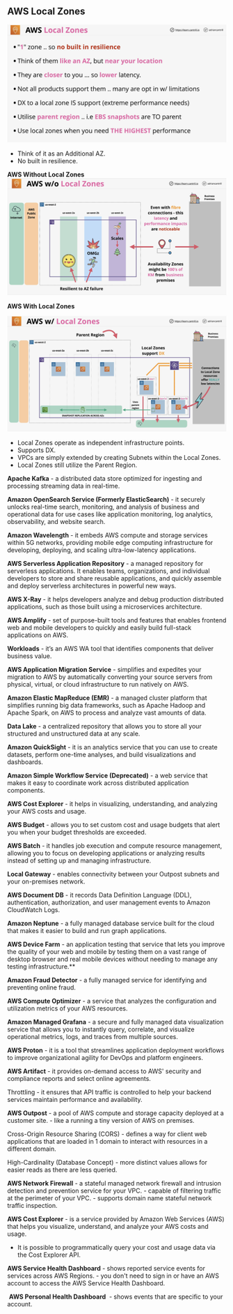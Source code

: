 ## AWS Local Zones

![Other Services & Features-08-12-2024](images/Other%20Services%20&%20Features-08-12-2024.png)

* Think of it as an Additional AZ.
* No built in resilience.

**AWS Without Local Zones**
![Other Services & Features-08-12-2024-1](images/Other%20Services%20&%20Features-08-12-2024-1.png)

**AWS With Local Zones**

![Other Services & Features-08-12-2024-2](images/Other%20Services%20&%20Features-08-12-2024-2.png)

* Local Zones operate as independent infrastructure points.
* Supports DX.
* VPCs are simply extended by creating Subnets within the Local Zones.
* Local Zones still utilize the Parent Region.

**Apache Kafka**
	\- a distributed data store optimized for ingesting and processing streaming data in real-time.

**Amazon OpenSearch Service (Formerly ElasticSearch)**
	\- it securely unlocks real-time search, monitoring, and analysis of business and operational data for use cases like application monitoring, log analytics, observability, and website search.

**Amazon Wavelength**
	\- it embeds AWS compute and storage services within 5G networks, providing mobile edge computing infrastructure for developing, deploying, and scaling ultra-low-latency applications.

**AWS Serverless Application Repository**
	\- a managed repository for serverless applications. It enables teams, organizations, and individual developers to store and share reusable applications, and quickly assemble and deploy serverless architectures in powerful new ways.

**AWS X-Ray**
	\- it helps developers analyze and debug production distributed applications, such as those built using a microservices architecture.

**AWS Amplify**
	\-  set of purpose-built tools and features that enables frontend web and mobile developers to quickly and easily build full-stack applications on AWS.

**Workloads**
	\- it’s an AWS WA tool that identifies components that deliver business value.

**AWS Application Migration Service**
	\- simplifies and expedites your migration to AWS by automatically converting your source servers from physical, virtual, or cloud infrastructure to run natively on AWS.

**Amazon Elastic MapReduce (EMR)**
	\- a managed cluster platform that simplifies running big data frameworks, such as Apache Hadoop and Apache Spark, on AWS to process and analyze vast amounts of data.

**Data Lake**
	\- a centralized repository that allows you to store all your structured and unstructured data at any scale.

**Amazon QuickSight**
	\- it is an analytics service that you can use to create datasets, perform one-time analyses, and build visualizations and dashboards.

**Amazon Simple Workflow Service (Deprecated)**
	\- a web service that makes it easy to coordinate work across distributed application components.

**AWS Cost Explorer**
	\- it helps in visualizing, understanding, and analyzing your AWS costs and usage.

**AWS Budget**
	\- allows you to set custom cost and usage budgets that alert you when your budget thresholds are exceeded.

**AWS Batch**
	\- it handles job execution and compute resource management, allowing you to focus on developing applications or analyzing results instead of setting up and managing infrastructure.

**Local Gateway**
	\- enables connectivity between your Outpost subnets and your on-premises network.

**AWS Document DB**
	\- it records Data Definition Language (DDL), authentication, authorization, and user management events to Amazon CloudWatch Logs.

**Amazon Neptune**
	\- a fully managed database service built for the cloud that makes it easier to build and run graph applications.

**AWS Device Farm**
	\- an application testing that service that lets you improve the quality of your web and mobile by testing them on a vast range of desktop browser and real mobile devices without needing to manage any testing infrastructure.**

**Amazon Fraud Detector**
	\- a fully managed service for identifying and preventing online fraud.

**AWS Compute Optimizer**
	\- a service that analyzes the configuration and utilization metrics of your AWS resources.

**Amazon Managed Grafana**
	\- a secure and fully managed data visualization service that allows you to instantly query, correlate, and visualize operational metrics, logs, and traces from multiple sources.

**AWS Proton**
	\- it is a tool that streamlines application deployment workflows to improve organizational agility for DevOps and platform engineers.

**AWS Artifact**
	\- it provides on-demand access to AWS' security and compliance reports and select online agreements.

Throttling
	\- it ensures that API traffic is controlled to help your backend services maintain performance and availability.

**AWS Outpost**
	\- a pool of AWS compute and storage capacity deployed at a customer site.
	\- like a running a tiny version of AWS on premises.

Cross-Origin Resource Sharing (CORS)
	\- defines a way for client web applications that are loaded in 1 domain to interact with resources in a different domain.

High-Cardinality (Database Concept)
	\- more distinct values allows for easier reads as there are less queried.

**AWS Network Firewall**
	\- a stateful managed network firewall and intrusion detection and prevention service for your VPC.
	\- capable of filtering traffic at the perimeter of your VPC.
	\- supports domain name stateful network traffic inspection.

**AWS Cost Explorer**
	\- is a service provided by Amazon Web Services (AWS) that helps you visualize, understand, and analyze your AWS costs and usage.

* It is possible to programmatically query your cost and usage data via the Cost Explorer API.

**AWS Service Health Dashboard**
	\- shows reported service events for services across AWS Regions.
	\- you don't need to sign in or have an AWS account to access the AWS Service Health Dashboard.

 **AWS Personal Health Dashboard**
	 \- shows events that are specific to your account.